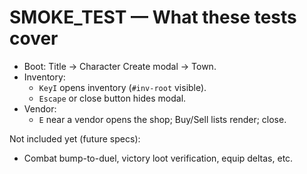 # SMOKE_TEST — What these tests cover

- Boot: Title → Character Create modal → Town.
- Inventory:
  - `KeyI` opens inventory (`#inv-root` visible).
  - `Escape` or close button hides modal.
- Vendor:
  - `E` near a vendor opens the shop; Buy/Sell lists render; close.

Not included yet (future specs):
- Combat bump-to-duel, victory loot verification, equip deltas, etc.
